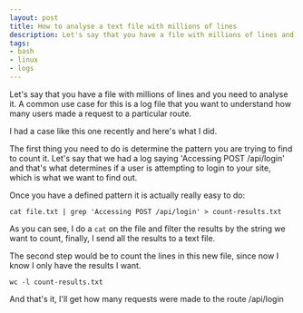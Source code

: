```yaml
---
layout: post
title: How to analyse a text file with millions of lines
description: Let's say that you have a file with millions of lines and you need to analyse it.
tags:
- bash
- linux
- logs
---
```


Let's say that you have a file with millions of lines and you need to analyse it. A common use case for this is a log file that you want to understand how many users made a request to a particular route.

I had a case like this one recently and here's what I did.

The first thing you need to do is determine the pattern you are trying to find to count it. Let's say that we had a log saying 'Accessing POST /api/login' and that's what determines if a user is attempting to login to your site, which is what we want to find out.

Once you have a defined pattern it is actually really easy to do:

```
cat file.txt | grep 'Accessing POST /api/login' > count-results.txt
```

As you can see, I do a `cat` on the file and filter the results by the string we want to count, finally, I send all the results to a text file.

The second step would be to count the lines in this new file, since now I know I only have the results I want.

```
wc -l count-results.txt
```

And that's it, I'll get how many requests were made to the route /api/login
